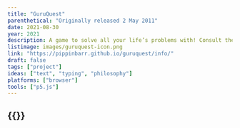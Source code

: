 ```yaml
---
title: "GuruQuest"
parenthetical: "Originally released 2 May 2011"
date: 2021-08-30
year: 2021
description: A game to solve all your life’s problems with! Consult the guru on any matter your heart desires and let him bestow wisdom upon you! Relive the Golden Age of text adventures! Beat the guru at his own game! So to speak!
listimage: images/guruquest-icon.png
link: "https://pippinbarr.github.io/guruquest/info/"
draft: false
tags: ["project"]
ideas: ["text", "typing", "philosophy"]
platforms: ["browser"]
tools: ["p5.js"]
---
```


## {{<param title >}}
